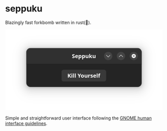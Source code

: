 # seppuku

Blazingly fast forkbomb written in rust(🚀).

![Interface](screenshot.png "Interface")

Simple and straightforward user interface following the [GNOME human interface guidelines](https://developer.gnome.org/hig).
